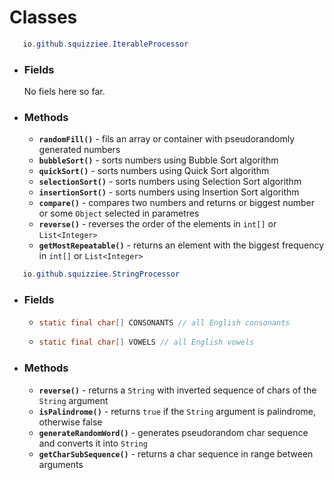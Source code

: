 # Classes
```java
   io.github.squizziee.IterableProcessor
   ```
  * ### Fields
    No fiels here so far.
  * ### Methods
    * **`randomFill()`** - fils an array or container with pseudorandomly generated numbers
    * **`bubbleSort()`** - sorts numbers using Bubble Sort algorithm
    * **`quickSort()`** - sorts numbers using Quick Sort algorithm
    * **`selectionSort()`** - sorts numbers using Selection Sort algorithm
    * **`insertionSort()`** - sorts numbers using Insertion Sort algorithm 
    * **`compare()`** - compares two numbers and returns or biggest number or some `Object` selected in parametres
    * **`reverse()`** - reverses the order of the elements in `int[]` or `List<Integer>`
    * **`getMostRepeatable()`** - returns an element with the biggest frequency in `int[]` or `List<Integer>`
    
```java
   io.github.squizziee.StringProcessor
   ```
  * ### Fields
     * ```java
       static final char[] CONSONANTS // all English consonants
       ```
     * ```java
       static final char[] VOWELS // all English vowels
       ```
  * ### Methods
    * **`reverse()`** - returns a `String` with inverted sequence of chars of the `String` argument
    * **`isPalindrome()`** - returns `true` if the `String` argument is palindrome, otherwise false
    * **`generateRandomWord()`** - generates pseudorandom char sequence and converts it into `String`
    * **`getCharSubSequence()`** - returns a char sequence in range between arguments

